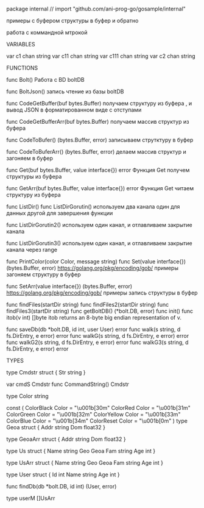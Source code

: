 package internal // import "github.com/ani-prog-go/gosample/internal"

примеры с буфером структуры в буфер и обратно

работа с коммандной мтрокой

VARIABLES

var c1 chan string
var c11 chan string
var c111 chan string
var c2 chan string

FUNCTIONS

func Bolt()
    Работа с BD boltDB

func BoltJson()
    запись чтение из базы boltDB

func CodeGetBuffer(buf bytes.Buffer)
    получаем структуру из буфера , и вывод JSON в форматированном виде с
    отступами

func CodeGetBufferArr(buf bytes.Buffer)
    получаем массив структур из буфера

func CodeToBufer() (bytes.Buffer, error)
    записываем струтктуру в буфер

func CodeToBuferArr() (bytes.Buffer, error)
    делаем массив структур и загоняем в буфер

func Get(buf bytes.Buffer, value interface{}) error
    Функция Get получем структуры из буфера

func GetArr(buf bytes.Buffer, value interface{}) error
    Функция Get читаем структуру из буфера

func ListDir()
func ListDirGorutin()
    используем два канала один для данных другой для завершения функции

func ListDirGorutin2()
    используем один канал, и отлавливаем закрытие канала

func ListDirGorutin3()
    используем один канал, и отлавливаем закрытие канала через range

func PrintColor(color Color, message string)
func Set(value interface{}) (bytes.Buffer, error)
    https://golang.org/pkg/encoding/gob/ примеры загоняем структуру в буфер

func SetArr(value interface{}) (bytes.Buffer, error)
    https://golang.org/pkg/encoding/gob/ примеры запись структуры в буфер

func findFiles(startDir string)
func findFiles2(startDir string)
func findFiles3(startDir string)
func getBoltDB() (*bolt.DB, error)
func init()
func itob(v int) []byte
    itob returns an 8-byte big endian representation of v.

func saveDb(db *bolt.DB, id int, user User) error
func walk(s string, d fs.DirEntry, e error) error
func walkG(s string, d fs.DirEntry, e error) error
func walkG2(s string, d fs.DirEntry, e error) error
func walkG3(s string, d fs.DirEntry, e error) error

TYPES

type Cmdstr struct {
	Str string
}

var cmdS Cmdstr
func CommandString() Cmdstr

type Color string

const (
	ColorBlack  Color = "\u001b[30m"
	ColorRed    Color = "\u001b[31m"
	ColorGreen  Color = "\u001b[32m"
	ColorYellow Color = "\u001b[33m"
	ColorBlue   Color = "\u001b[34m"
	ColorReset  Color = "\u001b[0m"
)
type Geoa struct {
	Addr string
	Dom  float32
}

type GeoaArr struct {
	Addr string
	Dom  float32
}

type Us struct {
	Name string
	Geo  Geoa
	Fam  string
	Age  int
}

type UsArr struct {
	Name string
	Geo  Geoa
	Fam  string
	Age  int
}

type User struct {
	Id   int
	Name string
	Age  int
}

func findDb(db *bolt.DB, id int) (User, error)

type userM []UsArr

